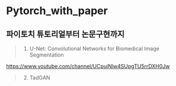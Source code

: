 # Pytorch_with_paper

## 파이토치 튜토리얼부터 논문구현까지



>1. U-Net: Convolutional Networks for Biomedical Image Segmentation 
  
https://www.youtube.com/channel/UCpujNlw4SUpgTU5rrDXH0Jw  

>2. TadGAN  
  
